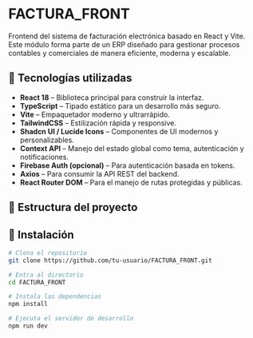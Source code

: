 # FACTURA_FRONT

Frontend del sistema de facturación electrónica basado en React y Vite. Este módulo forma parte de un ERP diseñado para gestionar procesos contables y comerciales de manera eficiente, moderna y escalable.

## 🚀 Tecnologías utilizadas

- **React 18** – Biblioteca principal para construir la interfaz.
- **TypeScript** – Tipado estático para un desarrollo más seguro.
- **Vite** – Empaquetador moderno y ultrarrápido.
- **TailwindCSS** – Estilización rápida y responsive.
- **Shadcn UI / Lucide Icons** – Componentes de UI modernos y personalizables.
- **Context API** – Manejo del estado global como tema, autenticación y notificaciones.
- **Firebase Auth (opcional)** – Para autenticación basada en tokens.
- **Axios** – Para consumir la API REST del backend.
- **React Router DOM** – Para el manejo de rutas protegidas y públicas.

## 📁 Estructura del proyecto


## 🔧 Instalación

```bash
# Clona el repositorio
git clone https://github.com/tu-usuario/FACTURA_FRONT.git

# Entra al directorio
cd FACTURA_FRONT

# Instala las dependencias
npm install

# Ejecuta el servidor de desarrollo
npm run dev
